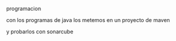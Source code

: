 programacion

con los programas de java los metemos en un proyecto de maven

y probarlos con sonarcube